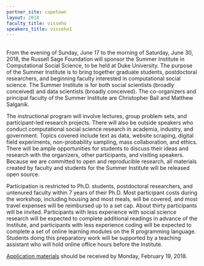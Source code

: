 ```yaml
---
partner_site: capetown
layout: 2018
faculty_title: visseho
speakers_title: visseho1
---
```

<br>
From the evening of Sunday, June 17 to the morning of Saturday, June 30, 2018, the Russell Sage Foundation will sponsor the Summer Institute in Computational Social Science, to be held at Duke University. The purpose of the Summer Institute is to bring together graduate students, postdoctoral researchers, and beginning faculty interested in computational social science. The Summer Institute is for both social scientists (broadly conceived) and data scientists (broadly conceived).  The co-organizers and principal faculty of the Summer Institute are Christopher Bail and Matthew Salganik.

The instructional program will involve lectures, group problem sets, and participant-led research projects. There will also be outside speakers who conduct computational social science research in academia, industry, and government. Topics covered include text as data, website scraping, digital field experiments, non-probability sampling, mass collaboration, and ethics. There will be ample opportunities for students to discuss their ideas and research with the organizers, other participants, and visiting speakers. Because we are committed to open and reproducible research, all materials created by faculty and students for the Summer Institute will be released open source.

Participation is restricted to Ph.D. students, postdoctoral researchers, and untenured faculty within 7 years of their Ph.D. Most participant costs during the workshop, including housing and most meals, will be covered, and most travel expenses will be reimbursed up to a set cap. About thirty participants will be invited. Participants with less experience with social science research will be expected to complete additional readings in advance of the Institute, and participants with less experience coding will be expected to complete a set of online learning modules on the R programming language. Students doing this preparatory work will be supported by a teaching assistant who will hold online office hours before the Institute.

[Application materials](https://compsocialscience.github.io/summer-institute/2018/apply) should be received by Monday, February 19, 2018.
